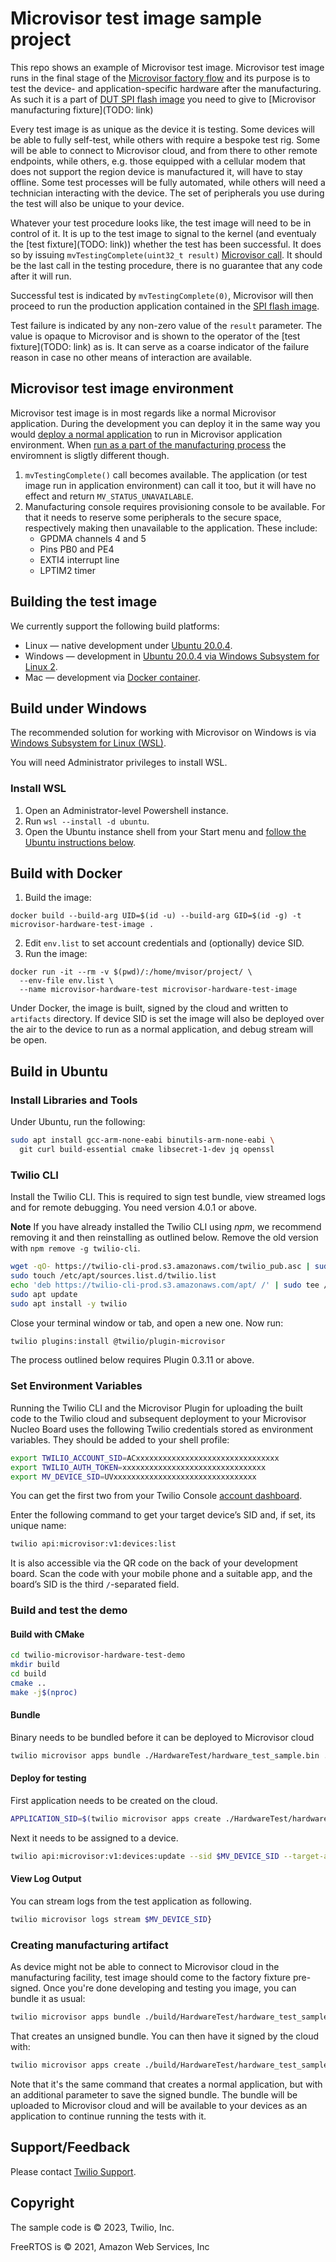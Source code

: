 # Microvisor test image sample project

This repo shows an example of Microvisor test image. Microvisor test image runs in the final stage of the [Microvisor factory flow](https://www.twilio.com/docs/iot/microvisor/manufacturing#the-factory-flow) and its purpose is to test the device- and application-specific hardware after the manufacturing. As such it is a part of [DUT SPI flash image](https://www.twilio.com/docs/iot/microvisor/manufacturing#the-pre-factory-flow) you need to give to [Microvisor manufacturing fixture](TODO: link)

Every test image is as unique as the device it is testing. Some devices will be able to fully self-test, while others with require a bespoke test rig. Some will be able to connect to Microvisor cloud, and from there to other remote endpoints, while others, e.g. those equipped with a cellular modem that does not support the region device is manufactured it, will have to stay offline. Some test processes will be fully automated, while others will need a technician interacting with the device. The set of peripherals you use during the test will also be unique to your device.

Whatever your test procedure looks like, the test image will need to be in control of it. It is up to the test image to signal to the kernel (and eventualy the [test fixture](TODO: link)) whether the test has been successful. It does so by issuing `mvTestingComplete(uint32_t result)` [Microvisor call](https://www.twilio.com/docs/iot/microvisor/syscalls/factory). It should be the last call in the testing procedure, there is no guarantee that any code after it will run.

Successful test is indicated by `mvTestingComplete(0)`, Microvisor will then proceed to run the production application contained in the [SPI flash image](https://www.twilio.com/docs/iot/microvisor/manufacturing#the-pre-factory-flow).

Test failure is indicated by any non-zero value of the `result` parameter. The value is opaque to Microvisor and is shown to the operator of the [test fixture](TODO: link) as is. It can serve as a coarse indicator of the failure reason in case no other means of interaction are available.

## Microvisor test image environment

Microvisor test image is in most regards like a normal Microvisor application. During the development you can deploy it in the same way you would [deploy a normal application](https://www.twilio.com/docs/iot/microvisor/applications-and-bundles#create-and-upload-bundles) to run in Microvisor application environment. When [run as a part of the manufacturing process](https://www.twilio.com/docs/iot/microvisor/manufacturing#your-hardware-tests) the enviromnent is sligtly different though.

1. `mvTestingComplete()` call becomes available. The application (or test image run in application environment) can call it too, but it will have no effect and return `MV_STATUS_UNAVAILABLE`.
2. Manufacturing console requires provisioning console to be available. For that it needs to reserve some peripherals to the secure space, respectively making then unavailable to the application. These include:
    * GPDMA channels 4 and 5
    * Pins PB0 and PE4
    * EXTI4 interrupt line
    * LPTIM2 timer

## Building the test image

We currently support the following build platforms:

* Linux — native development under [Ubuntu 20.0.4](#build-in-ubuntu).
* Windows — development in [Ubuntu 20.0.4 via Windows Subsystem for Linux 2](#build-under-windows).
* Mac — development via [Docker container](#build-with-docker).

## Build under Windows

The recommended solution for working with Microvisor on Windows is via [Windows Subsystem for Linux (WSL)](https://learn.microsoft.com/en-us/windows/wsl/install).

You will need Administrator privileges to install WSL.

### Install WSL

1. Open an Administrator-level Powershell instance.
1. Run `wsl --install -d ubuntu`.
1. Open the Ubuntu instance shell from your Start menu and [follow the Ubuntu instructions below](#build-in-ubuntu).

## Build with Docker

1. Build the image:

```shell
docker build --build-arg UID=$(id -u) --build-arg GID=$(id -g) -t microvisor-hardware-test-image .
```

2. Edit `env.list` to set account credentials and (optionally) device SID. 
3. Run the image:

```shell
docker run -it --rm -v $(pwd)/:/home/mvisor/project/ \
  --env-file env.list \
  --name microvisor-hardware-test microvisor-hardware-test-image
```

Under Docker, the image is built, signed by the cloud and written to `artifacts` directory.  If device SID is set the image will also be deployed over the air to the device to run as a normal application, and debug stream will be open.

## Build in Ubuntu

### Install Libraries and Tools

Under Ubuntu, run the following:

```bash
sudo apt install gcc-arm-none-eabi binutils-arm-none-eabi \
  git curl build-essential cmake libsecret-1-dev jq openssl
```

### Twilio CLI

Install the Twilio CLI. This is required to sign test bundle, view streamed logs and for remote debugging. You need version 4.0.1 or above.

**Note** If you have already installed the Twilio CLI using *npm*, we recommend removing it and then reinstalling as outlined below. Remove the old version with `npm remove -g twilio-cli`.

```bash
wget -qO- https://twilio-cli-prod.s3.amazonaws.com/twilio_pub.asc | sudo apt-key add -
sudo touch /etc/apt/sources.list.d/twilio.list
echo 'deb https://twilio-cli-prod.s3.amazonaws.com/apt/ /' | sudo tee /etc/apt/sources.list.d/twilio.list
sudo apt update
sudo apt install -y twilio
```

Close your terminal window or tab, and open a new one. Now run:

```bash
twilio plugins:install @twilio/plugin-microvisor
```

The process outlined below requires Plugin 0.3.11 or above.

### Set Environment Variables

Running the Twilio CLI and the Microvisor Plugin for uploading the built code to the Twilio cloud and subsequent deployment to your Microvisor Nucleo Board uses the following Twilio credentials stored as environment variables. They should be added to your shell profile:

```bash
export TWILIO_ACCOUNT_SID=ACxxxxxxxxxxxxxxxxxxxxxxxxxxxxxxxx
export TWILIO_AUTH_TOKEN=xxxxxxxxxxxxxxxxxxxxxxxxxxxxxxxx
export MV_DEVICE_SID=UVxxxxxxxxxxxxxxxxxxxxxxxxxxxxxxxx
```

You can get the first two from your Twilio Console [account dashboard](https://console.twilio.com/).

Enter the following command to get your target device’s SID and, if set, its unique name:

```bash
twilio api:microvisor:v1:devices:list
```

It is also accessible via the QR code on the back of your development board. Scan the code with your mobile phone and a suitable app, and the board’s SID is the third `/`-separated field.

### Build and test the demo

#### Build with CMake

```bash
cd twilio-microvisor-hardware-test-demo
mkdir build
cd build
cmake ..
make -j$(nproc)
```

#### Bundle

Binary needs to be bundled before it can be deployed to Microvisor cloud
```bash
twilio microvisor apps bundle ./HardwareTest/hardware_test_sample.bin ./HardwareTest/hardware_test_sample.bundle
```

#### Deploy for testing

First application needs to be created on the cloud.

```bash
APPLICATION_SID=$(twilio microvisor apps create ./HardwareTest/hardware_test_sample.bundle -o json | jq -r .[0].sid)
```

Next it needs to be assigned to a device.

```bash
twilio api:microvisor:v1:devices:update --sid $MV_DEVICE_SID --target-app $APPLICATION_SID
```

#### View Log Output

You can stream logs from the test application as following.

```bash
twilio microvisor logs stream $MV_DEVICE_SID}
```

### Creating manufacturing artifact
As device might not be able to connect to Microvisor cloud in the manufacturing facility, test image should come to the factory fixture pre-signed. Once you're done developing and testing you image, you can bundle it as usual:

```bash
twilio microvisor apps bundle ./build/HardwareTest/hardware_test_sample.bin ./build/HardwareTest/hardware_test_sample.bundle
```

That creates an unsigned bundle. You can then have it signed by the cloud with:

```bash
twilio microvisor apps create ./build/HardwareTest/hardware_test_sample.bundle --bundle-out ./build/HardwareTest/hardware_test_sample.signed.bundle
```

Note that it's the same command that creates a normal application, but with an additional parameter to save the signed bundle. The bundle will be uploaded to Microvisor cloud and will be available to your devices as an application to continue running the tests with it.

## Support/Feedback

Please contact [Twilio Support](https://support.twilio.com/).

## Copyright

The sample code is © 2023, Twilio, Inc.

FreeRTOS is © 2021, Amazon Web Services, Inc
